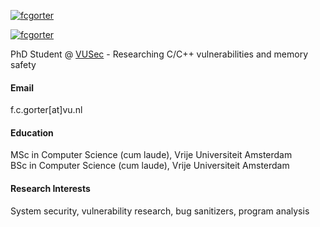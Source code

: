

[![fcgorter](https://img.shields.io/badge/fcgorter-github-blue?logo=github)](https://github.com/fcgorter)

[![fcgorter](https://img.shields.io/badge/Google_Scholar-4285F4?style=for-the-badge&logo=google-scholar&logoColor=white)](https://scholar.google.com/citations?user=Afy4QisAAAAJ)

PhD Student @ [VUSec](https://www.vusec.net) - Researching C/C++ vulnerabilities and memory safety

#### Email
f.c.gorter[at]vu.nl

#### Education
MSc in Computer Science (cum laude), Vrije Universiteit Amsterdam\
BSc in Computer Science (cum laude), Vrije Universiteit Amsterdam

#### Research Interests
System security, vulnerability research, bug sanitizers, program analysis

